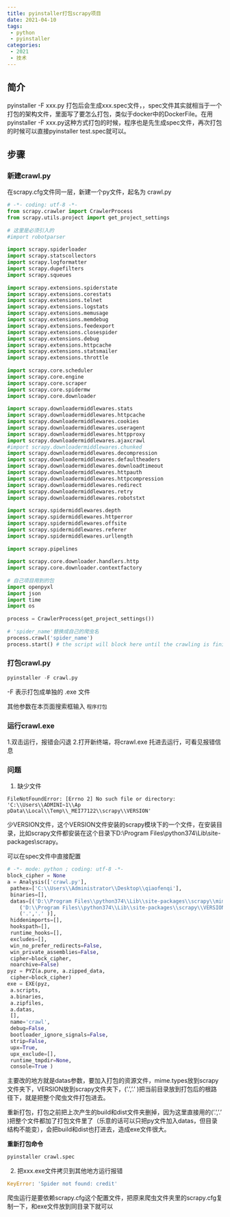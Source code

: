 ```yaml
---
title: pyinstaller打包scrapy项目
date: 2021-04-10
tags:
 - python
 - pyinstaller
categories:
 - 2021
 - 技术
---
```




## 简介
pyinstaller -F xxx.py 打包后会生成xxx.spec文件，，spec文件其实就相当于一个打包的架构文件，里面写了要怎么打包，类似于docker中的DockerFile。在用pyinstaller -F xxx.py这种方式打包的时候，程序也是先生成spec文件，再次打包的时候可以直接pyinstaller test.spec就可以。


## 步骤
### 新建crawl.py
在scrapy.cfg文件同一层，新建一个py文件，起名为 crawl.py

```py
# -*- coding: utf-8 -*-
from scrapy.crawler import CrawlerProcess
from scrapy.utils.project import get_project_settings
 
# 这里是必须引入的
#import robotparser
 
import scrapy.spiderloader
import scrapy.statscollectors
import scrapy.logformatter
import scrapy.dupefilters
import scrapy.squeues
 
import scrapy.extensions.spiderstate
import scrapy.extensions.corestats
import scrapy.extensions.telnet
import scrapy.extensions.logstats
import scrapy.extensions.memusage
import scrapy.extensions.memdebug
import scrapy.extensions.feedexport
import scrapy.extensions.closespider
import scrapy.extensions.debug
import scrapy.extensions.httpcache
import scrapy.extensions.statsmailer
import scrapy.extensions.throttle
 
import scrapy.core.scheduler
import scrapy.core.engine
import scrapy.core.scraper
import scrapy.core.spidermw
import scrapy.core.downloader
 
import scrapy.downloadermiddlewares.stats
import scrapy.downloadermiddlewares.httpcache
import scrapy.downloadermiddlewares.cookies
import scrapy.downloadermiddlewares.useragent
import scrapy.downloadermiddlewares.httpproxy
import scrapy.downloadermiddlewares.ajaxcrawl
#import scrapy.downloadermiddlewares.chunked
import scrapy.downloadermiddlewares.decompression
import scrapy.downloadermiddlewares.defaultheaders
import scrapy.downloadermiddlewares.downloadtimeout
import scrapy.downloadermiddlewares.httpauth
import scrapy.downloadermiddlewares.httpcompression
import scrapy.downloadermiddlewares.redirect
import scrapy.downloadermiddlewares.retry
import scrapy.downloadermiddlewares.robotstxt
 
import scrapy.spidermiddlewares.depth
import scrapy.spidermiddlewares.httperror
import scrapy.spidermiddlewares.offsite
import scrapy.spidermiddlewares.referer
import scrapy.spidermiddlewares.urllength
 
import scrapy.pipelines
 
import scrapy.core.downloader.handlers.http
import scrapy.core.downloader.contextfactory
 
# 自己项目用到的包
import openpyxl
import json
import time
import os
 
process = CrawlerProcess(get_project_settings())
 
# 'spider_name'替换成自己的爬虫名
process.crawl('spider_name')
process.start() # the script will block here until the crawling is finished
```

### 打包crawl.py
```python
pyinstaller -F crawl.py
```
-F 表示打包成单独的 .exe 文件

其他参数在本页面搜索框输入 `程序打包`

### 运行crawl.exe
1.双击运行，报错会闪退
2.打开新终端，将crawl.exe 托进去运行，可看见报错信息

### 问题
1. 缺少文件
```shell
FileNotFoundError: [Errno 2] No such file or directory: 'C:\\Users\\ADMINI~1\\Ap
pData\\Local\\Temp\\_MEI77122\\scrapy\\VERSION'
```
少VERSION文件，这个VERSION文件安装的scrapy模块下的一个文件，在安装目录，比如scrapy文件都安装在这个目录下D:\Program Files\python374\Lib\site-packages\scrapy。

可以在spec文件中直接配置
```python
# -*- mode: python ; coding: utf-8 -*-
block_cipher = None
a = Analysis(['crawl.py'],
 pathex=['C:\\Users\\Administrator\\Desktop\\qiaofenqi'],
 binaries=[],
 datas=[('D:\\Program Files\\python374\\Lib\\site-packages\\scrapy\\mime.types','scrapy'),
	('D:\\Program Files\\python374\\Lib\\site-packages\\scrapy\\VERSION','scrapy'),
	('.','.' )],
 hiddenimports=[],
 hookspath=[],
 runtime_hooks=[],
 excludes=[],
 win_no_prefer_redirects=False,
 win_private_assemblies=False,
 cipher=block_cipher,
 noarchive=False)
pyz = PYZ(a.pure, a.zipped_data,
 cipher=block_cipher)
exe = EXE(pyz,
 a.scripts,
 a.binaries,
 a.zipfiles,
 a.datas,
 [],
 name='crawl',
 debug=False,
 bootloader_ignore_signals=False,
 strip=False,
 upx=True,
 upx_exclude=[],
 runtime_tmpdir=None,
 console=True )
```
主要改的地方就是datas参数，要加入打包的资源文件，mime.types放到scrapy文件夹下，VERSION放到scrapy文件夹下，(’.’,’.’ )把当前目录放到打包后的根路径下，就是把整个爬虫文件打包进去。

重新打包，打包之前把上次产生的build和dist文件夹删掉，因为这里直接用的(’.’,’.’ )把整个文件都加了打包文件里了（乐意的话可以只把py文件加入datas，但目录结构不能变），会把build和dist也打进去，造成exe文件很大。

**重新打包命令**
```python
pyinstaller crawl.spec
```

2. 把xxx.exe文件拷贝到其他地方运行报错
```python
KeyError: 'Spider not found: credit'
```
爬虫运行是要依赖scrapy.cfg这个配置文件，把原来爬虫文件夹里的scrapy.cfg复制一下，和exe文件放到同目录下就可以


